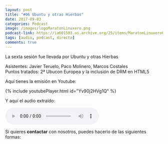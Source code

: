 ```yaml
---
layout: post
title: "#06 Ubuntu y otras Hierbas"
date: 2017-09-03
categories: Podcast
image: /images/logoMaratonLinuxero.png
podcast-link: https://ia601503.us.archive.org/25/items/MaratonLinuxero6UbuntuYOtrasHierbas/Marat%C3%B3n%20Linuxero%206%20Ubuntu%20y%20otras%20hierbas
tags: [audio, podcast, directo]
comments: true
---
```

La sexta sesión fue llevada por Ubuntu y otras Hierbas

Asistentes: Javier Teruelo, Paco Molinero, Marcos Costales  
Puntos tratados: 2ª Ubucon Europea y la inclusión de DRM en HTML5

Aquí tienes la emisión en Youtube: 

{% include youtubePlayer.html id="Yv90j2HVg1Q" %}

Y aquí el audio extraído:

<audio controls>
  <source src="https://ia601503.us.archive.org/25/items/MaratonLinuxero6UbuntuYOtrasHierbas/Marat%C3%B3n%20Linuxero%206%20Ubuntu%20y%20otras%20hierbas.mp3" type="audio/mpeg">
</audio>

Si quieres **contactar** con nosotros, puedes hacerlo de las siguientes formas:

